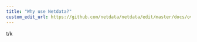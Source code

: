 ```yaml
---
title: "Why use Netdata?"
custom_edit_url: https://github.com/netdata/netdata/edit/master/docs/overview/why-use-netdata.md
---
```




t/k